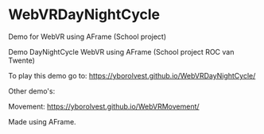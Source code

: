 # WebVRDayNightCycle
Demo for WebVR using AFrame (School project)

Demo DayNightCycle WebVR using AFrame (School project ROC van Twente)

To play this demo go to: https://yborolvest.github.io/WebVRDayNightCycle/ 

Other demo's:

Movement: https://yborolvest.github.io/WebVRMovement/

Made using AFrame.
